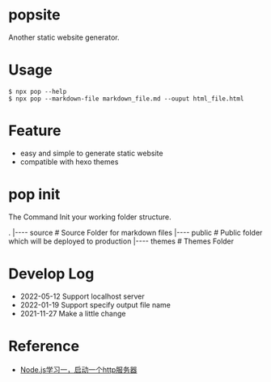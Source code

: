 # popsite

Another static website generator.

# Usage

```
$ npx pop --help
$ npx pop --markdown-file markdown_file.md --ouput html_file.html
```

# Feature

* easy and simple to generate static website
* compatible with hexo themes

# pop init

The Command Init your working folder structure.

.
|---- source    # Source Folder for markdown files
|---- public    # Public folder which will be deployed to production
|---- themes    # Themes Folder

# Develop Log

* 2022-05-12    Support localhost server
* 2022-01-19    Support specify output file name
* 2021-11-27    Make a little change

# Reference

* [Node.js学习一，启动一个http服务器](https://www.jianshu.com/p/5e1b407b1a9d)
